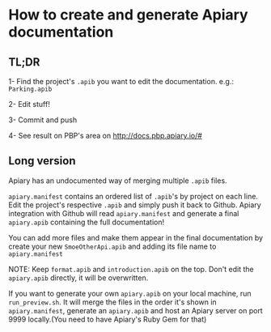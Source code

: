 # How to create and generate Apiary documentation

## TL;DR
1- Find the project's `.apib` you want to edit the documentation. e.g.: `Parking.apib`

2- Edit stuff!

3- Commit and push

4- See result on PBP's area on http://docs.pbp.apiary.io/#

## Long version

Apiary has an undocumented way of merging multiple `.apib` files.

`apiary.manifest` contains an ordered list of `.apib`'s by project on each line. 
Edit the project's respective `.apib` and simply push it back to Github. Apiary integration with Github will read `apiary.manifest` and generate a final `apiary.apib` containing the full documentation!

You can add more files and make them appear in the final documentation by create your new `SmoeOtherApi.apib` and adding its file name to `apiary.manifest`

NOTE: Keep `format.apib` and `introduction.apib` on the top. Don't edit the `apiary.apib` directly, it will be overwritten.

If you want to generate your own `apiary.apib` on your local machine, run `run_preview.sh`. It will merge the files in the order it's shown in `apiary.manifest`, generate an `apiary.apib` and host an Apiary server on port 9999 locally.(You need to have Apiary's Ruby Gem for that)

